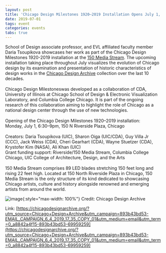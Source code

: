 ```yaml
---
layout: post
title: 'Chicago Design Milestones 1920–2019 Installation Opens July 1, 2019'
date: 2019-07-01
tags: event
categories: events
tabs: true
---
```


School of Design associate professor, and EVL affiliated faculty member Daria Tsoupikova showcases her work as part of the Chicago Design Milestones 1920-2019 installation at the <a href="https://150mediastream.com/">150 Media Stream</a>.  The upcoming installation taking place throughout July visualizes the evolution of Chicago design by its examination and presentation of historic characteristics of design works in the <a href="https://chicagodesignarchive.org/">Chicago Design Archive</a> collection over the last 10 decades.<br><br>
Chicago Design Milestones​ was developed as a collaboration of CDA, University of Illinois at Chicago School of Design & Electronic Visualization Laboratory, and Columbia College Chicago. ​It is part of the ongoing research of this collaboration ​aiming to highlight the role of Chicago as a national design center​ through the use of new technologies.<br><br>
Opening of the ​Chicago Design Milestones 1920–2019​ installation:<br>
Monday, July 1, 6:30–9pm, 150 N Riverside Plaza, Chicago<br><br>
Creators:  Daria Tsoupikova (UIC), Sharon Oiga (UIC/CDA), Guy Villa Jr (CCC), Jack Weiss (CDA), Cheri Gearhart (CDA), Wayne Stuetzer (CDA), Krystofer Kim (NASA), Ali Khan (UIC)<br>
Grant funding support: Riverside/150 Media Stream, Columbia College Chicago, UIC College of Architecture, Design, and the Arts<br><br>
150 Media Stream comprises 89 LED blades stretching 150 feet long and rising 22 feet high. Located at 150 North Riverside Plaza in Chicago, 150 Media Stream is the only structure of its kind dedicated to showcasing Chicago artists, culture and history alongside renowned and emerging artists from around the world.

![image](https://www.evl.uic.edu/output/originals/dtsoupikovamediastream.png-srcw.jpg){:style="max-width: 100%"}
Credit: Chicago Design Archive


Link: [https://chicagodesignarchive.org/?utm_source=Chicago+Design+Archive&utm_campaign=893b43bd53-EMAIL_CAMPAIGN_6_4_2019_17_35_COPY_01&utm_medium=email&utm_term=0_a8842a4f15-893b43bd53-69959259](https://chicagodesignarchive.org/?utm_source=Chicago+Design+Archive&utm_campaign=893b43bd53-EMAIL_CAMPAIGN_6_4_2019_17_35_COPY_01&utm_medium=email&utm_term=0_a8842a4f15-893b43bd53-69959259)
